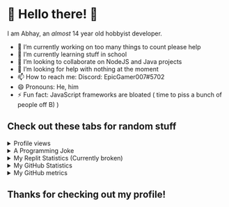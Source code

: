 # 🎇 Hello there! 🎇

I am Abhay, an *almost* 14 year old hobbyist developer.

- 🔭 I’m currently working on too many things to count please help
- 🌱 I’m currently learning stuff in school
- 👯 I’m looking to collaborate on NodeJS and Java projects
- 🤔 I’m looking for help with nothing at the moment
- 📫 How to reach me: Discord: EpicGamer007#5702
- 😄 Pronouns: He, him
- ⚡ Fun fact: JavaScript frameworks are bloated ( time to piss a bunch of people off B) )

## Check out these tabs for random stuff

<details>
	<summary>
		Profile views
	</summary>
	<a href="https://komarev.com/ghpvc">
		<img src="https://komarev.com/ghpvc/?username=EpicGamer007" alt="Abhay's profile views"/>
	</a>
</details>

<details>
	<summary>
		A Programming Joke
	</summary>
	<a href="https://readme-jokes.vercel.app/">
		<img src="https://readme-jokes.vercel.app/api" alt="A random joke"/>
	</a>
</details>
	
<details>
	<summary>
		My Replit Statistics (Currently broken)
	</summary>	
	<a href="https://replstatswidget.19wintersp.repl.co/__repl">
		<img src="https://replstatswidget.19wintersp.repl.co/?name=EpicGamer007&type=minimal-tiles&theme=dark&foreground=#f8f8ff&border=#f8f8ff.png" alt="Abhay's replit information"/>
	</a>
	<a href="https://replstatswidget.19wintersp.repl.co/__repl">
		<img src="https://replstatswidget.19wintersp.repl.co/?name=EpicGamer007&type=languages&theme=dark&foreground=#f8f8ff&border=#f8f8ff.png" alt="Abhay's Top languages on replit"/>
	</a>
</details>

<details>
	<summary>
		My GitHub Statistics
	</summary>
	<a href="https://github-readme-stats.vercel.app">
		<img src="https://github-readme-stats.vercel.app/api?username=EpicGamer007&theme=dark" alt="Abhay's GitHub stats"/>
	</a>
	<a href="https://github-readme-stats.vercel.app">
		<img src="https://github-readme-stats.vercel.app/api/top-langs/?username=EpicGamer007&theme=dark" alt="Abhay's Top Languages"/>
	</a>
	<a href="https://github.com/ryo-ma/github-profile-trophy">
		<img src="https://github-profile-trophy.vercel.app/?username=EpicGamer007&theme=dracula" alt="Abhay's Github Trophies"/>	
	</a>
</details>

<details>
	<summary>
		My GitHub metrics		
	</summary>
	<a href="https://github.com/lowlighter/metrics">
		<img src="https://metrics.lecoq.io/EpicGamer007?template=classic&isocalendar=1&languages=1&stars=1&people=1&gists=1&followup=1&notable=1&activity=1&achievements=1&isocalendar.duration=half-year&languages.limit=8&languages.sections=most-used&languages.colors=github&languages.threshold=0%25&languages.indepth=false&languages.recent.load=300&languages.recent.days=14&stars.limit=4&people.limit=24&people.size=28&people.types=followers%2C%20following&people.identicons=false&people.shuffle=false&followup.sections=repositories&activity.limit=5&activity.load=300&activity.days=14&activity.filter=all&activity.visibility=all&activity.timestamps=false&achievements.threshold=C&achievements.secrets=true&achievements.limit=0&notable.repositories=false&config.timezone=America%2FLos_Angeles" alt="Abhay's GitHub Metrics"/>
	</a>
</details>

<!--
<details>
	<summary>
	</summary>
	<a href="">
		<img src="" alt=""/>
	</a>
</details>
-->
## Thanks for checking out my profile!
